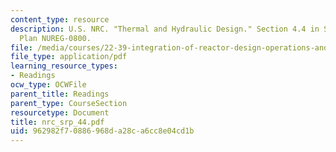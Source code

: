 ```yaml
---
content_type: resource
description: U.S. NRC. "Thermal and Hydraulic Design." Section 4.4 in Standard Review
  Plan NUREG-0800.
file: /media/courses/22-39-integration-of-reactor-design-operations-and-safety-fall-2006/962982f70886968da28ca6cc8e04cd1b_nrc_srp_44.pdf
file_type: application/pdf
learning_resource_types:
- Readings
ocw_type: OCWFile
parent_title: Readings
parent_type: CourseSection
resourcetype: Document
title: nrc_srp_44.pdf
uid: 962982f7-0886-968d-a28c-a6cc8e04cd1b
---
```

